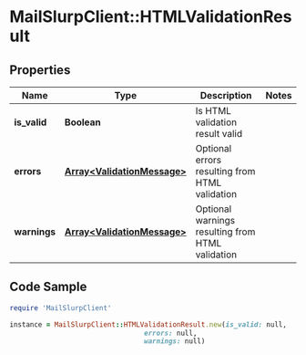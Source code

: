 # MailSlurpClient::HTMLValidationResult

## Properties

Name | Type | Description | Notes
------------ | ------------- | ------------- | -------------
**is_valid** | **Boolean** | Is HTML validation result valid | 
**errors** | [**Array&lt;ValidationMessage&gt;**](ValidationMessage) | Optional errors resulting from HTML validation | 
**warnings** | [**Array&lt;ValidationMessage&gt;**](ValidationMessage) | Optional warnings resulting from HTML validation | 

## Code Sample

```ruby
require 'MailSlurpClient'

instance = MailSlurpClient::HTMLValidationResult.new(is_valid: null,
                                 errors: null,
                                 warnings: null)
```


